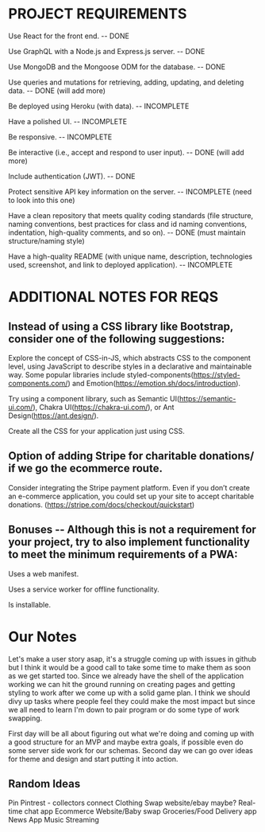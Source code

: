 # PROJECT REQUIREMENTS

Use React for the front end. -- DONE

Use GraphQL with a Node.js and Express.js server. -- DONE

Use MongoDB and the Mongoose ODM for the database. -- DONE

Use queries and mutations for retrieving, adding, updating, and deleting data. -- DONE (will add more)

Be deployed using Heroku (with data). -- INCOMPLETE

Have a polished UI. -- INCOMPLETE

Be responsive. -- INCOMPLETE

Be interactive (i.e., accept and respond to user input). -- DONE (will add more)

Include authentication (JWT). -- DONE

Protect sensitive API key information on the server. -- INCOMPLETE (need to look into this one)

Have a clean repository that meets quality coding standards (file structure, naming conventions, best practices for class and id naming conventions, indentation, high-quality comments, and so on). -- DONE (must maintain structure/naming style)

Have a high-quality README (with unique name, description, technologies used, screenshot, and link to deployed application). -- INCOMPLETE

# ADDITIONAL NOTES FOR REQS

## Instead of using a CSS library like Bootstrap, consider one of the following suggestions:

<!-- /////////////////  The styling should be decided on as a team but one person who will lead page design should become our expert and teach us/get us started.   ///////////////// -->

Explore the concept of CSS-in-JS, which abstracts CSS to the component level, using JavaScript to describe styles in a declarative and maintainable way. Some popular libraries include styled-components(https://styled-components.com/) and Emotion(https://emotion.sh/docs/introduction).

Try using a component library, such as Semantic UI(https://semantic-ui.com/), Chakra UI(https://chakra-ui.com/), or Ant Design(https://ant.design/).

Create all the CSS for your application just using CSS.

## Option of adding Stripe for charitable donations/ if we go the ecommerce route.

<!-- ///////////////// Something we'll need to discuss as a team.  /////////////////  -->

Consider integrating the Stripe payment platform. Even if you don’t create an e-commerce application, you could set up your site to accept charitable donations.
(https://stripe.com/docs/checkout/quickstart)

## Bonuses -- Although this is not a requirement for your project, try to also implement functionality to meet the minimum requirements of a PWA:

<!-- /////////////////  Should be easy to make but we'll wait till the very end to do it because Serviceworkers are annoying  ///////////////// -->

Uses a web manifest.

Uses a service worker for offline functionality.

Is installable.


# Our Notes

Let's make a user story asap, it's a struggle coming up with issues in github but I think it would be a good call to take some time to make them as soon as we get started too. Since we already have the shell of the application working we can hit the ground running on creating pages and getting styling to work after we come up with a solid game plan. I think we should divy up tasks where people feel they could make the most impact but since we all need to learn I'm down to pair program or do some type of work swapping. 

First day will be all about figuring out what we're doing and coming up with a good structure for an MVP and maybe extra goals, if possible even do some server side work for our schemas. Second day we can go over ideas for theme and design and start putting it into action. 

## Random Ideas

Pin Pintrest - collectors connect
Clothing Swap website/ebay maybe? 
Real-time chat app
Ecommerce Website/Baby swap
Groceries/Food Delivery app
News App
Music Streaming 

